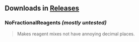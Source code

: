 ## Downloads in [Releases](https://github.com/TerameTechYT/RocketMods/releases/latest)

### NoFractionalReagents *(mostly untested)*
> Makes reagent mixes not have annoying decimal places.